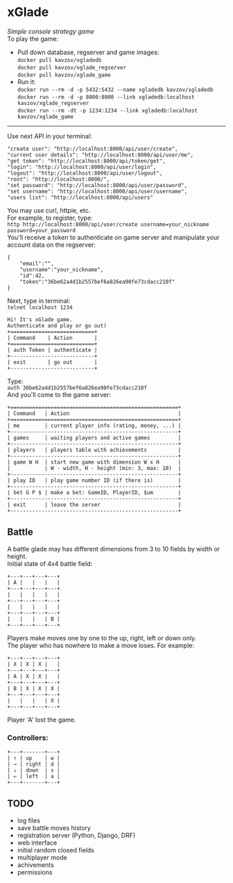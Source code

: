 # xGlade
_Simple console strategy game_  
To play the game:  
- Pull down database, regserver and game images:  
`docker pull kavzov/xgladedb`  
`docker pull kavzov/xglade_regserver`  
`docker pull kavzov/xglade_game`  
- Run it:  
`docker run --rm -d -p 5432:5432 --name xgladedb kavzov/xgladedb`  
`docker run --rm -d -p 8000:8000 --link xgladedb:localhost kavzov/xglade_regserver`  
`docker run --rm -dt -p 1234:1234 --link xgladedb:localhost kavzov/xglade_game`  

---

Use next API in your terminal:  
```
"create user": "http://localhost:8000/api/user/create",
"current user details": "http://localhost:8000/api/user/me",
"get token": "http://localhost:8000/api/token/get",
"login": "http://localhost:8000/api/user/login",
"logout": "http://localhost:8000/api/user/logout",
"root": "http://localhost:8000/",
"set password": "http://localhost:8000/api/user/password",
"set username": "http://localhost:8000/api/user/username",
"users list": "http://localhost:8000/api/users"
```  
You may use curl, httpie, etc.   
For example, to register, type:  
`http http://localhost:8000/api/user/create username=your_nickname password=your_password`  
You'll receive a token to authenticate on game server and manipulate your account data on the regserver:  
```
{
    "email":"",
    "username":"your_nickname",
    "id":42,
    "token":"36be62a4d1b2557bef6a826ea90fe73cdacc210f"
}
```  

Next, type in terminal:  
`telnet localhost 1234`  
```
Hi! It's xGlade game.
Authenticate and play or go out)
+===========================+
| Command    | Action       |
+===========================+
| auth Token | authenticate |
+---------------------------+
| exit       | go out       |
+---------------------------+
```  
Type:  
`auth 36be62a4d1b2557bef6a826ea90fe73cdacc210f`  
And you'll come to the game server:  
```
+======================================================+
| Command   | Action                                   |
+======================================================+
| me        | current player info (rating, money, ...) |
+------------------------------------------------------+
| games     | waiting players and active games         |
+------------------------------------------------------+
| players   | players table with achievements          |
+------------------------------------------------------+
| game W H  | start new game with dimension W x H      |
|           | W - width, H - height (min: 3, max: 10)  |
+------------------------------------------------------+
| play ID   | play game number ID (if there is)        |
+------------------------------------------------------+
| bet G P $ | make a bet: GameID, PlayerID, $um        |
+------------------------------------------------------+
| exit      | leave the server                         |
+------------------------------------------------------+
```

## Battle
A battle glade may has different dimensions from 3 to 10 fields by width or height.   
Initial state of 4x4 battle field:
```
+---+---+---+---+
| A |   |   |   |
+---+---+---+---+
|   |   |   |   |
+---+---+---+---+
|   |   |   |   |
+---+---+---+---+
|   |   |   | B |
+---+---+---+---+
```
Players make moves one by one to the up, right, left or down only.  
The player who has nowhere to make a move loses. For example:
```
+---+---+---+---+
| X | X | X |   |
+---+---+---+---+
| A | X | X |   |
+---+---+---+---+
| B | X | X | X |
+---+---+---+---+
|   |   |   | X |
+---+---+---+---+
```
Player 'A' lost the game.  

### Controllers:  
```
+---+-------+---+
| ↑ | up    | w |
| → | right | d |
| ↓ | down  | s |
| ← | left  | a |
+---+-------+---+
```

## TODO  
- log files  
- save battle moves history  
- registration server (Python, Django, DRF)
- web interface
- initial random closed fields
- multiplayer mode
- achivements
- permissions
